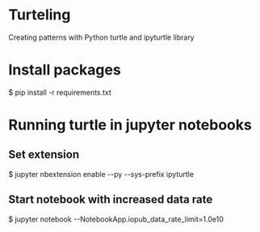 # Turteling
Creating patterns with Python turtle and ipyturtle library

# Install packages
$ pip install -r requirements.txt

# Running turtle in jupyter notebooks 
## Set extension
$ jupyter nbextension enable --py --sys-prefix ipyturtle

## Start notebook with increased data rate
$ jupyter notebook --NotebookApp.iopub_data_rate_limit=1.0e10
